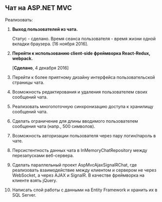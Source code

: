 ﻿## Чат на ASP.NET MVC

Реализовать:

1. __Выход пользователей из чата.__

   Статус - сделано. Время сеанса пользователя - время жизни одной вкладки браузера. [16 ноября 2016].
   
2. __Перейти к использованию client-side фреймворка React-Redux, webpack.__

   [__Сделано__, 4 декабря 2016]
   
3. Перейти к более приятному дизайну интерфейса пользовательской страницы чата.
   
4. Возможность редактирования и удаления пользователем своих сообщений чата.

5. Реализовать многопоточную синхронизацию доступа к хранилищу сообщений чата.

6. Сделать ограничение для длины вводимого пользователем сообщения чата (напр., 500 символов). 

7. Возможность авторизации пользователя через пару логин/пароль в чате.

8. Персистентность данных чата в InMemoryChatRepository между перезапусками веб-сервера.

9. Сделать параллельный проект AspMvcAjaxSignalRChat, где реализовать взаимодействие между клиентом и сервером не через WebSocket, а через AJAX и SignalR. В качестве фреймворка на клиенте взять jQuery.

10. Написать слой работы с данными на Entity Framework и хранить их в SQL Server.
